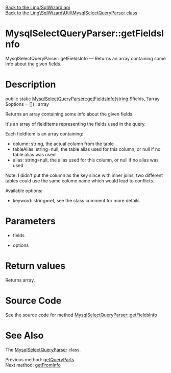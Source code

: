 [Back to the Ling/SqlWizard api](https://github.com/lingtalfi/SqlWizard/blob/master/doc/api/Ling/SqlWizard.md)<br>
[Back to the Ling\SqlWizard\Util\MysqlSelectQueryParser class](https://github.com/lingtalfi/SqlWizard/blob/master/doc/api/Ling/SqlWizard/Util/MysqlSelectQueryParser.md)


MysqlSelectQueryParser::getFieldsInfo
================



MysqlSelectQueryParser::getFieldsInfo — Returns an array containing some info about the given fields.




Description
================


public static [MysqlSelectQueryParser::getFieldsInfo](https://github.com/lingtalfi/SqlWizard/blob/master/doc/api/Ling/SqlWizard/Util/MysqlSelectQueryParser/getFieldsInfo.md)(string $fields, ?array $options = []) : array




Returns an array containing some info about the given fields.

It's an array of fieldItems representing the fields used in the query.


Each fieldItem is an array containing:
- column: string, the actual column from the table
- tableAlias: string=null, the table alias used for this column, or null if no table alias was used
- alias: string=null, the alias used for this column, or null if no alias was used


Note: I didn't put the column as the key since with inner joins, two different tables could use the same column name
which would lead to conflicts.



Available options:
- keyword: string=ref, see the class comment for more details




Parameters
================


- fields

    

- options

    


Return values
================

Returns array.








Source Code
===========
See the source code for method [MysqlSelectQueryParser::getFieldsInfo](https://github.com/lingtalfi/SqlWizard/blob/master/Util/MysqlSelectQueryParser.php#L294-L347)


See Also
================

The [MysqlSelectQueryParser](https://github.com/lingtalfi/SqlWizard/blob/master/doc/api/Ling/SqlWizard/Util/MysqlSelectQueryParser.md) class.

Previous method: [getQueryParts](https://github.com/lingtalfi/SqlWizard/blob/master/doc/api/Ling/SqlWizard/Util/MysqlSelectQueryParser/getQueryParts.md)<br>Next method: [getFromInfo](https://github.com/lingtalfi/SqlWizard/blob/master/doc/api/Ling/SqlWizard/Util/MysqlSelectQueryParser/getFromInfo.md)<br>


